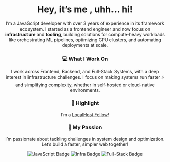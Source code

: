 

<h1 align="center">Hey, it’s me , uhh... hi!</h1>

<p align="center">
I’m a JavaScript developer with over 3 years of experience in its framework ecosystem. I started as a frontend engineer and now focus on <b>infrastructure</b> and <b>tooling</b>, building solutions for compute-heavy workloads like orchestrating ML pipelines, optimizing GPU clusters, and automating deployments at scale.
</p>

<h3 align="center">💻 What I Work On</h3>
<p align="center">
I work across Frontend, Backend, and Full-Stack Systems, with a deep interest in infrastructure challenges. I focus on making systems run faster ⚡ and simplifying complexity, whether in self-hosted or cloud-native environments.
</p>

<h3 align="center">🌟 Highlight</h3>
<p align="center">
I’m a <a href="https://localhosthq.com/">LocalHost Fellow</a>!
</p>

<h3 align="center">🚀 My Passion</h3>
<p align="center">
I’m passionate about tackling challenges in system design and optimization. Let’s build a faster, simpler web together!
</p>

<p align="center">
  <img src="https://img.shields.io/badge/JavaScript-F7DF1E?logo=javascript&logoColor=black" alt="JavaScript Badge"/>
  <img src="https://img.shields.io/badge/Infrastructure-FF6F61?logo=terraform&logoColor=white" alt="Infra Badge"/>
  <img src="https://img.shields.io/badge/Full--Stack-6A0572?logo=react&logoColor=white" alt="Full-Stack Badge"/>
</p>
